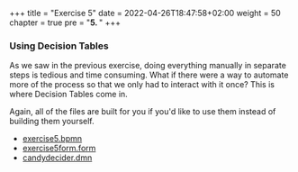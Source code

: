 +++
title = "Exercise 5"
date = 2022-04-26T18:47:58+02:00
weight = 50
chapter = true
pre = "<b>5. </b>"
+++

### Using Decision Tables

As we saw in the previous exercise, doing everything manually in separate steps is tedious and time consuming. What if there were a way to automate more of the process so that we only had to interact with it once? This is where Decision Tables come in.

Again, all of the files are built for you if you'd like to  use them instead of building them yourself.

- [exercise5.bpmn](exercise5.bpmn)
- [exercise5form.form](exercise5form.form)
- [candydecider.dmn](candydecider.dmn)







